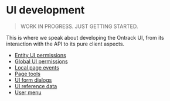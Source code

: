 # UI development

> WORK IN PROGRESS. JUST GETTING STARTED.

This is where we speak about developing the Ontrack UI, from its interaction 
with the API to its pure client aspects.

* [Entity UI permissions](entity-ui-permissions.md)
* [Global UI permissions](global-ui-permissions.md)
* [Local page events](local-events.md)
* [Page tools](page-tools.md)
* [UI form dialogs](ui-form-dialog.md)
* [UI reference data](ui-ref-data.md)
* [User menu](user-menu.md)
